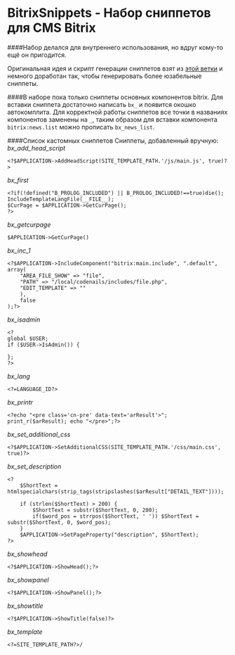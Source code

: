 BitrixSnippets - Набор сниппетов для CMS Bitrix
==============================
####Набор делался для внутреннего использования, но вдруг кому-то ещё он пригодится.

Оригинальная идея и скрипт генерации сниппетов взят из [этой ветки][1] и немного доработан так, чтобы генерировать более юзабельные сниппеты.

####В наборе пока только сниппеты основных компонентов bitrix.
Для вставки сниппета достаточно написать `bx_` и появится окошко автокомплита.
Для корректной работы сниппетов все точки в названиях компонентов заменены на `_`, таким образом для вставки компонента `bitrix:news.list` можно прописать `bx_news_list`.

####Список кастомных сниппетов
Сниппеты, добавленный вручную:
*bx_add_head_script*
```
<?$APPLICATION->AddHeadScript(SITE_TEMPLATE_PATH.'/js/main.js', true)?>
```
*bx_first*
```
<?if(!defined("B_PROLOG_INCLUDED") || B_PROLOG_INCLUDED!==true)die();
IncludeTemplateLangFile(__FILE__);
$CurPage = $APPLICATION->GetCurPage();
?>
```
*bx_getcurpage*
```
$APPLICATION->GetCurPage()
```
*bx_inc_1*
```
<?$APPLICATION->IncludeComponent("bitrix:main.include", ".default", array(
	"AREA_FILE_SHOW" => "file",
	"PATH" => "/local/codenails/includes/file.php",
	"EDIT_TEMPLATE" => ""
	),
	false
);?>
```
*bx_isadmin*
```
<?
global $USER;
if ($USER->IsAdmin()) {
	
};
?>
```
*bx_lang*
```
<?=LANGUAGE_ID?>
```
*bx_printr*
```
<?echo "<pre class='cn-pre' data-text='arResult'>"; print_r($arResult); echo "</pre>";?>
```
*bx_set_additional_css*
```
<?$APPLICATION->SetAdditionalCSS(SITE_TEMPLATE_PATH.'/css/main.css', true)?>
```
*bx_set_description*
```
<?
	$ShortText = htmlspecialchars(strip_tags(stripslashes($arResult["DETAIL_TEXT"])));

	if (strlen($ShortText) > 200) {
		$ShortText = substr($ShortText, 0, 200);					
		if($word_pos = strrpos($ShortText, ' ')) $ShortText = substr($ShortText, 0, $word_pos);			
	} 
	$APPLICATION->SetPageProperty("description", $ShortText);
?>
```
*bx_showhead*
```
<?$APPLICATION->ShowHead();?>
```
*bx_showpanel*
```
<?$APPLICATION->ShowPanel();?>
```
*bx_showtitle*
```
<?$APPLICATION->ShowTitle(false)?>
```
*bx_template*
```
<?=SITE_TEMPLATE_PATH?>/
```

  [1]: https://github.com/AndreyGo/SublimeBitrixSnippets
